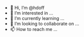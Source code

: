 - 👋 Hi, I’m @hdoff
- 👀 I’m interested in ...
- 🌱 I’m currently learning ...
- 💞️ I’m looking to collaborate on ...
- 📫 How to reach me ...

<!---
hdoff/hdoff is a ✨ special ✨ repository because its `README.md` (this file) appears on your GitHub profile.
You can click the Preview link to take a look at your changes.
--->
